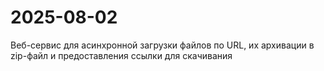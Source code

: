# 2025-08-02
Веб-сервис для асинхронной загрузки файлов по URL, их архивации в zip-файл и предоставления ссылки для скачивания
